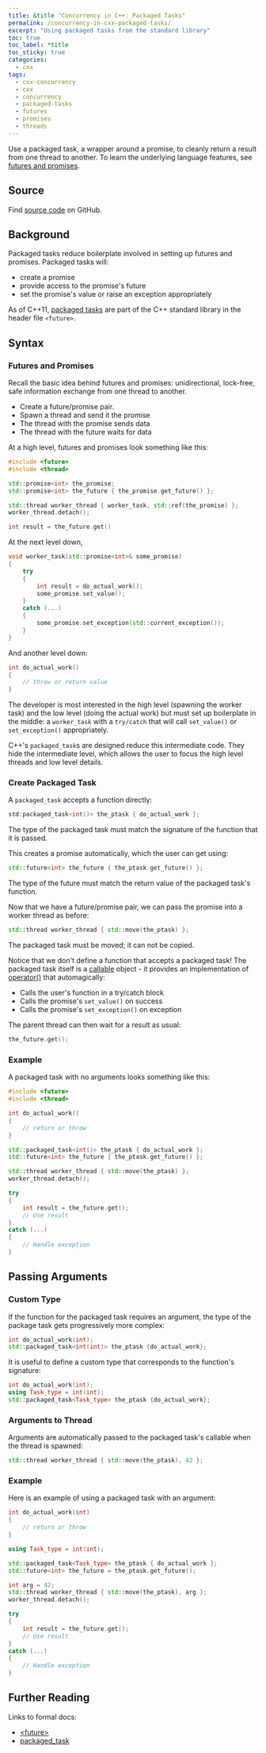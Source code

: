 ```yaml
---
title: &title "Concurrency in C++: Packaged Tasks"
permalink: /concurrency-in-cxx-packaged-tasks/
excerpt: "Using packaged tasks from the standard library"
toc: true
toc_label: *title
toc_sticky: true
categories:
  - cxx
tags:
  - cxx-concurrency
  - cxx
  - concurrency
  - packaged-tasks
  - futures
  - promises
  - threads
---
```


Use a packaged task, a wrapper around a promise, to cleanly return a result from one thread to another.
To learn the underlying language features, see [futures and promises](/concurrency-in-cxx-futures-and-promises/).


## Source

Find [source code](https://github.com/KevinWMatthews/cxx-concurrency) on GitHub.


## Background

Packaged tasks reduce boilerplate involved in setting up futures and promises. Packaged tasks will:
  * create a promise
  * provide access to the promise's future
  * set the promise's value or raise an exception appropriately

As of C++11, [packaged tasks](https://en.cppreference.com/w/cpp/thread/packaged_task) are part of the C++ standard library in the header file `<future>`.


## Syntax


### Futures and Promises

Recall the basic idea behind futures and promises: unidirectional, lock-free, safe information exchange from one thread to another.

  * Create a future/promise pair.
  * Spawn a thread and send it the promise
  * The thread with the promise sends data
  * The thread with the future waits for data

At a high level, futures and promises look something like this:

```c++
#include <future>
#include <thread>

std::promise<int> the_promise;
std::promise<int> the_future { the_promise.get_future() };

std::thread worker_thread { worker_task, std::ref(the_promise) };
worker_thread.detach();

int result = the_future.get()
```

At the next level down,

```c++
void worker_task(std::promise<int>& some_promise)
{
    try
    {
        int result = do_actual_work();
        some_promise.set_value();
    }
    catch (...)
    {
        some_promise.set_exception(std::current_exception());
    }
}
```

And another level down:

```c++
int do_actual_work()
{
    // throw or return value
}
```

The developer is most interested in the high level (spawning the worker task) and the low level (doing the actual work) but must set up boilerplate in the middle: a `worker_task` with a `try/catch` that will call `set_value()` or `set_exception()` appropriately.

C++'s `packaged_task`s are designed reduce this intermediate code. They hide the intermediate level, which allows the user to focus the high level threads and low level details.


### Create Packaged Task

A `packaged_task` accepts a function directly:

```c++
std:packaged_task<int()> the_ptask { do_actual_work };
```

The type of the packaged task must match the signature of the function that it is passed.

This creates a promise automatically, which the user can get using:

```c++
std::future<int> the_future { the_ptask.get_future() };
```

The type of the future must match the return value of the packaged task's function.

Now that we have a future/promise pair, we can pass the promise into a worker thread as before:

```c++
std::thread worker_thread { std::move(the_ptask) };
```

The packaged task must be moved; it can not be copied.

Notice that we don't define a function that accepts a packaged task!
The packaged task itself is a [callable](https://en.cppreference.com/w/cpp/named_req/Callable) object - it provides an implementation of [operator()](https://en.cppreference.com/w/cpp/thread/packaged_task/operator()) that automagically:

  * Calls the user's function in a try/catch block
  * Calls the promise's `set_value()` on success
  * Calls the promise's `set_exception()` on exception

The parent thread can then wait for a result as usual:

```c++
the_future.get();
```


### Example

A packaged task with no arguments looks something like this:

```c++
#include <future>
#include <thread>

int do_actual_work()
{
    // return or throw
}

std::packaged_task<int()> the_ptask { do_actual_work };
std::future<int> the_future { the_ptask.get_future() };

std::thread worker_thread { std::move(the_ptask) };
worker_thread.detach();

try
{
    int result = the_future.get();
    // Use result
}
catch (...)
{
    // Handle exception
}
```


## Passing Arguments


### Custom Type

If the function for the packaged task requires an argument, the type of the package task gets progressively more complex:

```c++
int do_actual_work(int);
std::packaged_task<int(int)> the_ptask {do_actual_work};
```

It is useful to define a custom type that corresponds to the function's signature:

```c++
int do_actual_work(int);
using Task_type = int(int);
std::packaged_task<Task_type> the_ptask {do_actual_work};
```


### Arguments to Thread

Arguments are automatically passed to the packaged task's callable when the thread is spawned:

```c++
std::thread worker_thread { std::move(the_ptask), 42 };
```


### Example

Here is an example of using a packaged task with an argument:

```c++
int do_actual_work(int)
{
    // return or throw
}

using Task_type = int(int);

std::packaged_task<Task_type> the_ptask { do_actual_work };
std::future<int> the_future = the_ptask.get_future();

int arg = 42;
std::thread worker_thread { std::move(the_ptask), arg };
worker_thread.detach();

try
{
    int result = the_future.get();
    // Use result
}
catch (...)
{
    // Handle exception
}
```


## Further Reading

Links to formal docs:

  * [\<future\>](http://www.cplusplus.com/reference/future/)
  * [packaged_task](https://en.cppreference.com/w/cpp/thread/packaged_task)
